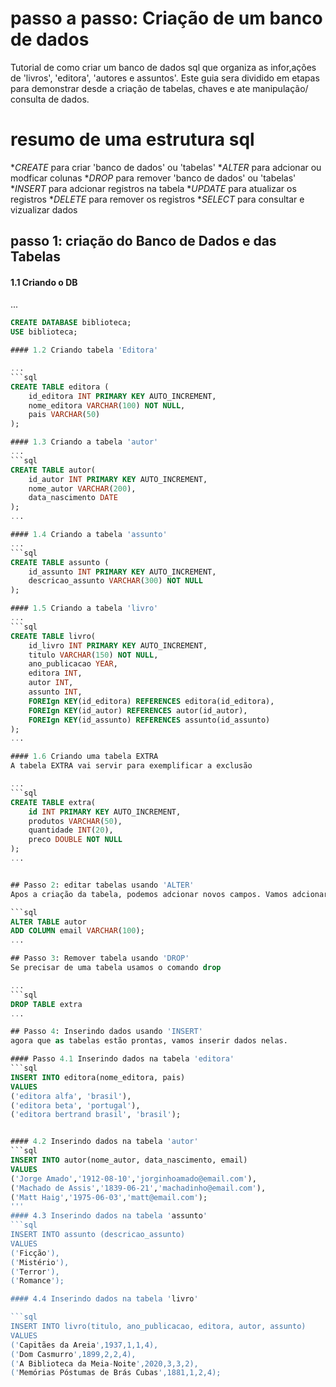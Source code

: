 # passo a passo: Criação de um banco de dados
Tutorial de como criar um banco de dados sql que organiza as infor,ações de 'livros', 'editora', 'autores e assuntos'.
Este guia sera dividido em etapas para demonstrar desde a criação de tabelas, chaves e ate manipulação/ consulta de dados.

# resumo de uma estrutura sql
*_CREATE_ para criar 'banco de dados' ou 'tabelas'
*_ALTER_ para adcionar ou modficar colunas 
*_DROP_ para remover 'banco de dados' ou 'tabelas'
*_INSERT_ para adcionar registros na tabela
*_UPDATE_ para atualizar os registros
*_DELETE_ para remover os registros
*_SELECT_ para consultar e vizualizar dados

## passo 1: criação do Banco de Dados e das Tabelas
#### 1.1 Criando o DB

...
```sql
CREATE DATABASE biblioteca;
USE biblioteca;

#### 1.2 Criando tabela 'Editora'

...
```sql
CREATE TABLE editora (
    id_editora INT PRIMARY KEY AUTO_INCREMENT,
    nome_editora VARCHAR(100) NOT NULL,
    pais VARCHAR(50)
);

#### 1.3 Criando a tabela 'autor'
...
```sql
CREATE TABLE autor(
    id_autor INT PRIMARY KEY AUTO_INCREMENT,
    nome_autor VARCHAR(200),
    data_nascimento DATE
);
...

#### 1.4 Criando a tabela 'assunto'
...
```sql
CREATE TABLE assunto (
    id_assunto INT PRIMARY KEY AUTO_INCREMENT,
    descricao_assunto VARCHAR(300) NOT NULL
);

#### 1.5 Criando a tabela 'livro'
...
```sql
CREATE TABLE livro(
    id_livro INT PRIMARY KEY AUTO_INCREMENT,
    titulo VARCHAR(150) NOT NULL,
    ano_publicacao YEAR,
    editora INT,
    autor INT,
    assunto INT,
    FOREIgn KEY(id_editora) REFERENCES editora(id_editora),
    FOREIgn KEY(id_autor) REFERENCES autor(id_autor),
    FOREIgn KEY(id_assunto) REFERENCES assunto(id_assunto)
);
...

#### 1.6 Criando uma tabela EXTRA
A tabela EXTRA vai servir para exemplificar a exclusão

...
```sql
CREATE TABLE extra(
    id INT PRIMARY KEY AUTO_INCREMENT,
    produtos VARCHAR(50),
    quantidade INT(20),
    preco DOUBLE NOT NULL
);
...


## Passo 2: editar tabelas usando 'ALTER'
Apos a criação da tabela, podemos adcionar novos campos. Vamos adcionar uma coluna 'email' na tabela 'autor'

```sql
ALTER TABLE autor
ADD COLUMN email VARCHAR(100);
...

## Passo 3: Remover tabela usando 'DROP'
Se precisar de uma tabela usamos o comando drop

...
```sql
DROP TABLE extra
...

## Passo 4: Inserindo dados usando 'INSERT'
agora que as tabelas estão prontas, vamos inserir dados nelas.

#### Passo 4.1 Inserindo dados na tabela 'editora'
```sql
INSERT INTO editora(nome_editora, pais)
VALUES
('editora alfa', 'brasil'),
('editora beta', 'portugal'),
('editora bertrand brasil', 'brasil');


#### 4.2 Inserindo dados na tabela 'autor'
```sql
INSERT INTO autor(nome_autor, data_nascimento, email)
VALUES 
('Jorge Amado','1912-08-10','jorginhoamado@email.com'),
('Machado de Assis','1839-06-21','machadinho@email.com'),
('Matt Haig','1975-06-03','matt@email.com');
'''
#### 4.3 Inserindo dados na tabela 'assunto'
```sql
INSERT INTO assunto (descricao_assunto)
VALUES
('Ficção'),
('Mistério'),
('Terror'),
('Romance');

#### 4.4 Inserindo dados na tabela 'livro'

```sql
INSERT INTO livro(titulo, ano_publicacao, editora, autor, assunto)
VALUES
('Capitães da Areia',1937,1,1,4),
('Dom Casmurro',1899,2,2,4),
('A Biblioteca da Meia-Noite',2020,3,3,2),
('Memórias Póstumas de Brás Cubas',1881,1,2,4);

